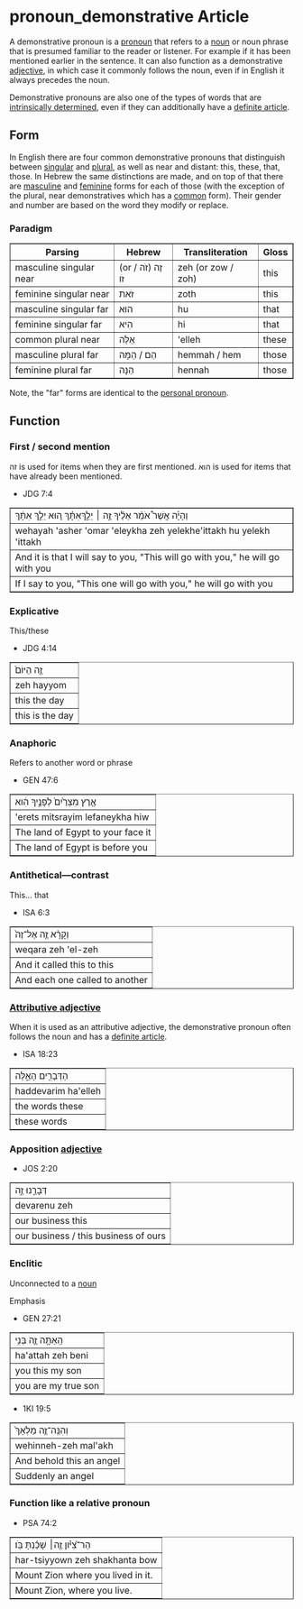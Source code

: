 # pronoun_demonstrative Article
A demonstrative pronoun is a [pronoun](https://git.door43.org/Door43/en-uhg/src/master/content/pronoun/02.md) that refers to a [noun](https://git.door43.org/Door43/en-uhg/src/master/content/noun/02.md) or noun phrase that is presumed familiar to the reader or listener. For example if it has been mentioned earlier in the sentence. It can also function as a demonstrative [adjective](https://git.door43.org/Door43/en-uhg/src/master/content/adjective/02.md), in which case it commonly follows the noun, even if in English it always precedes the noun.

Demonstrative pronouns are also one of the types of words that are [intrinsically determined](https://git.door43.org/Door43/en-uhg/src/master/content/state_determined/02.md#demonstrative-pronouns), even if they can additionally have a [definite article](https://git.door43.org/Door43/en-uhg/src/master/content/particle_definite_article/02.md).

## Form
In English there are four common demonstrative pronouns that distinguish between [singular](https://git.door43.org/Door43/en-uhg/src/master/content/number_singular/02.md) and [plural](https://git.door43.org/Door43/en-uhg/src/master/content/number_plural/02.md), as well as near and distant: this, these, that, those. In Hebrew the same distinctions are made, and on top of that there are [masculine](https://git.door43.org/Door43/en-uhg/src/master/content/gender_masculine/02.md) and [feminine](https://git.door43.org/Door43/en-uhg/src/master/content/gender_feminine/02.md) forms for each of those (with the exception of the plural, near demonstratives which has a [common](https://git.door43.org/Door43/en-uhg/src/master/content/gender_common/01.md) form).
Their gender and number are based on the word they modify or replace.

### Paradigm

<table border="1" class="docutils">
<tr class="row-odd"><th>Parsing</th><th>Hebrew</th><th>Transliteration</th><th>Gloss</th>
</tr>
<tr class="row-odd"><td>masculine singular near</td>
<td text-align: right>(or זֶה (זֹה / זֹו</td>
<td>zeh (or zow / zoh)</td>
<td>this</td>
</tr>
<tr class="row-even"><td>feminine singular near</td>
<td text-align: right>זֹאת</td>
<td>zoth</td>
<td>this</td>
</tr>
<tr class="row-odd"><td>masculine singular far</td><td text-align: right>הוּא</td><td>hu</td><td>that</td>
</tr>
<tr class="row-even"><td>feminine singular far</td><td>הִיא</td><td>hi</td><td>that</td>
</tr>
<tr class="row-odd"><td>common plural near</td><td>אֵלֶּה</td><td>'elleh</td><td>these</td>
</tr>
<tr class="row-even"><td>masculine plural far</td><td>הֵם / הֵמָּה</td><td>hemmah / hem</td><td>those</td>
</tr>
<tr class="row-odd"><td>feminine plural far</td><td>הֵנָּה</td><td>hennah</td><td>those</td>
</tr>
</tbody>
</table>

Note, the "far" forms are identical to the [personal pronoun](https://git.door43.org/Door43/en-uhg/src/master/content/pronoun_personal/02.md).

## Function

### First / second mention
זה is used for items when they are first mentioned. 
הוא is used for items that have already been mentioned.
* JDG 7:4
<table border="1" class="docutils">
<colgroup>
<col width="100%" />
</colgroup>
<tbody valign="top">
<tr class="row-odd"><td>וְהָיָ֡ה אֲשֶׁר֩ אֹמַ֨ר אֵלֶ֜יךָ זֶ֣ה ׀ יֵלֵ֣ךְאִתָּ֗ךְ ה֚וּא יֵלֵ֣ךְ אִתָּ֔ךְ</td>
</tr>
<tr class="row-even"><td>wehayah 'asher 'omar 'eleykha zeh  yelekhe'ittakh hu yelekh 'ittakh</td>
</tr>
<tr class="row-odd"><td>And it is that I will say to you, "This will go with you," he will go with you</td>
</tr>
<tr class="row-even"><td>If I say to you, "This one will go with you," he will go with you</td>
</tr>
</tbody>
</table>

### Explicative
This/these
* JDG 4:14
<table border="1" class="docutils">
<colgroup>
<col width="100%" />
</colgroup>
<tbody valign="top">
<tr class="row-odd"><td>זֶ֤ה הַיּוֹם֙</td>
</tr>
<tr class="row-even"><td>zeh hayyom</td>
</tr>
<tr class="row-odd"><td>this the day</td>
</tr>
<tr class="row-even"><td>this is the day</td>
</tr>
</tbody>
</table>

### Anaphoric
Refers to another word or phrase
* GEN 47:6
<table border="1" class="docutils">
<colgroup>
<col width="100%" />
</colgroup>
<tbody valign="top">
<tr class="row-odd"><td>אֶ֤רֶץ מִצְרַ֙יִם֙ לְפָנֶ֣יךָ הִ֔וא</td>
</tr>
<tr class="row-even"><td>'erets mitsrayim lefaneykha hiw</td>
</tr>
<tr class="row-odd"><td>The land of Egypt to your face it</td>
</tr>
<tr class="row-even"><td>The land of Egypt is before you</td>
</tr>
</tbody>
</table>

### Antithetical—contrast
This… that
* ISA 6:3
<table border="1" class="docutils">
<colgroup>
<col width="100%" />
</colgroup>
<tbody valign="top">
<tr class="row-odd"><td>וְקָרָ֨א זֶ֤ה אֶל־זֶה֙</td>
</tr>
<tr class="row-even"><td>weqara zeh 'el-zeh</td>
</tr>
<tr class="row-odd"><td>And it called this to this</td>
</tr>
<tr class="row-even"><td>And each one called to another</td>
</tr>
</tbody>
</table>

### [Attributive adjective](https://git.door43.org/Door43/en-uhg/src/master/content/adjective/02.md#attributive)
When it is used as an attributive adjective, the demonstrative pronoun often follows the noun and has a [definite article](https://git.door43.org/Door43/en-uhg/src/master/content/particle_definite_article/02.md).

* ISA 18:23
<table border="1" class="docutils">
<colgroup>
<col width="100%" />
</colgroup>
<tbody valign="top">
<tr class="row-odd"><td>הַדְּבָרִ֖ים הָאֵ֑לֶּה</td>
</tr>
<tr class="row-even"><td>haddevarim ha'elleh</td>
</tr>
<tr class="row-odd"><td>the words these</td>
</tr>
<tr class="row-even"><td>these words</td>
</tr>
</tbody>
</table>

### Apposition [adjective](https://git.door43.org/Door43/en-uhg/src/master/content/adjective/02.md)
* JOS 2:20
<table border="1" class="docutils">
<colgroup>
<col width="100%" />
</colgroup>
<tbody valign="top">
<tr class="row-odd"><td>דְּבָרֵ֣נוּ זֶ֑ה</td>
</tr>
<tr class="row-even"><td>devarenu zeh</td>
</tr>
<tr class="row-odd"><td>our business this</td>
</tr>
<tr class="row-even"><td>our business / this business of ours</td>
</tr>
</tbody>
</table>

### Enclitic
Unconnected to a [noun](https://git.door43.org/Door43/en-uhg/src/master/content/noun/02.md)

Emphasis
* GEN 27:21
<table border="1" class="docutils">
<colgroup>
<col width="100%" />
</colgroup>
<tbody valign="top">
<tr class="row-odd"><td>הַֽאַתָּ֥ה זֶ֛ה בְּנִ֥י</td>
</tr>
<tr class="row-even"><td>ha'attah zeh beni</td>
</tr>
<tr class="row-odd"><td>you this my son</td>
</tr>
<tr class="row-even"><td>you are my true son</td>
</tr>
</tbody>
</table>

* 1KI 19:5
<table border="1" class="docutils">
<colgroup>
<col width="100%" />
</colgroup>
<tbody valign="top">
<tr class="row-odd"><td>וְהִנֵּֽה־זֶ֤ה מַלְאָךְ֙</td>
</tr>
<tr class="row-even"><td>wehinneh-zeh mal'akh</td>
</tr>
<tr class="row-odd"><td>And behold this an angel</td>
</tr>
<tr class="row-even"><td>Suddenly an angel</td>
</tr>
</tbody>
</table>

### Function like a relative pronoun

* PSA 74:2
<table border="1" class="docutils">
<colgroup>
<col width="100%" />
</colgroup>
<tbody valign="top">
<tr class="row-odd"><td>הַר־צִ֝יֹּ֗ון זֶ֤ה׀ שָׁכַ֬נְתָּ בֹּֽו׃</td>
</tr>
<tr class="row-even"><td>har-tsiyyown zeh shakhanta bow</td>
</tr>
<tr class="row-odd"><td>Mount Zion where you lived in it.</td>
</tr>
<tr class="row-even"><td>Mount Zion, where you live.</td>
</tr>
</tbody>
</table>